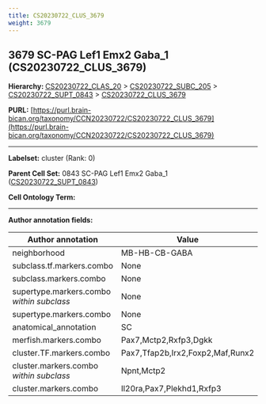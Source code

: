 ```yaml
---
title: CS20230722_CLUS_3679
weight: 3679
---
```

## 3679 SC-PAG Lef1 Emx2 Gaba_1 (CS20230722_CLUS_3679)
<b>Hierarchy: </b>
[CS20230722_CLAS_20](../CS20230722_CLAS_20) >
[CS20230722_SUBC_205](../CS20230722_SUBC_205) >
[CS20230722_SUPT_0843](../CS20230722_SUPT_0843) >
[CS20230722_CLUS_3679](../CS20230722_CLUS_3679)

**PURL:** [https://purl.brain-bican.org/taxonomy/CCN20230722/CS20230722_CLUS_3679](https://purl.brain-bican.org/taxonomy/CCN20230722/CS20230722_CLUS_3679)

---


**Labelset:** cluster (Rank: 0)

**Parent Cell Set:** 0843 SC-PAG Lef1 Emx2 Gaba_1 ([CS20230722_SUPT_0843](../CS20230722_SUPT_0843))



**Cell Ontology Term:** 

[MARKER GENES.]: #


---

[TRANSFERRED ANNOTATIONS.]: #


[AUTHOR ANNOTATION FIELDS.]: #


**Author annotation fields:**

| Author annotation | Value |
|-------------------|-------|
|neighborhood|MB-HB-CB-GABA|
|subclass.tf.markers.combo|None|
|subclass.markers.combo|None|
|supertype.markers.combo _within subclass_|None|
|supertype.markers.combo|None|
|anatomical_annotation|SC|
|merfish.markers.combo|Pax7,Mctp2,Rxfp3,Dgkk|
|cluster.TF.markers.combo|Pax7,Tfap2b,Irx2,Foxp2,Maf,Runx2|
|cluster.markers.combo _within subclass_|Npnt,Mctp2|
|cluster.markers.combo|Il20ra,Pax7,Plekhd1,Rxfp3|

